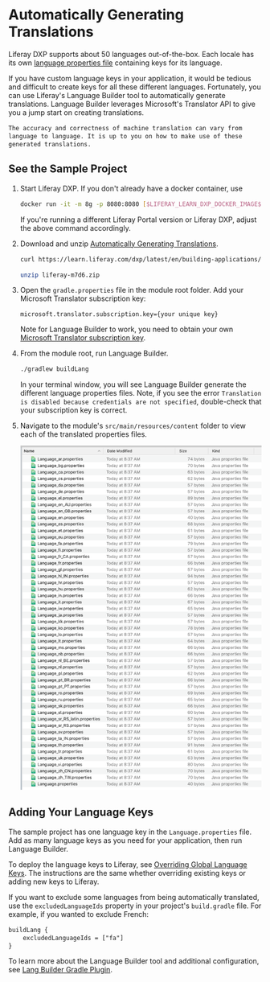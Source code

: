 # Automatically Generating Translations

Liferay DXP supports about 50 languages out-of-the-box. Each locale has its own [language properties file](https://github.com/liferay/liferay-portal/tree/master/modules/apps/portal-language/portal-language-lang/src/main/resources/content) containing keys for its language.

If you have custom language keys in your application, it would be tedious and difficult to create keys for all these different languages. Fortunately, you can use Liferay's Language Builder tool to automatically generate translations. Language Builder leverages Microsoft's Translator API to give you a jump start on creating translations.

```{note}
The accuracy and correctness of machine translation can vary from language to language. It is up to you on how to make use of these generated translations.
```

## See the Sample Project

1. Start Liferay DXP. If you don't already have a docker container, use

   ```bash
   docker run -it -m 8g -p 8080:8080 [$LIFERAY_LEARN_DXP_DOCKER_IMAGE$]
   ```

   If you're running a different Liferay Portal version or Liferay DXP, adjust the above command accordingly.

1. Download and unzip [Automatically Generating Translations](./liferay-m7d6.zip).

   ```bash
   curl https://learn.liferay.com/dxp/latest/en/building-applications/core-frameworks/localization/liferay-m7d6.zip -O
   ```

   ```bash
   unzip liferay-m7d6.zip
   ```

1. Open the `gradle.properties` file in the module root folder. Add your Microsoft Translator subscription key:

   ```properties
   microsoft.translator.subscription.key={your unique key}
   ```

   Note for Language Builder to work, you need to obtain your own [Microsoft Translator subscription key](https://www.microsoft.com/en-us/translator/business/translator-api/). 

1. From the module root, run Language Builder.

   ```bash
   ./gradlew buildLang
   ```

   In your terminal window, you will see Language Builder generate the different language properties files. Note, if you see the error `Translation is disabled because credentials are not specified`, double-check that your subscription key is correct.

2. Navigate to the module's `src/main/resources/content` folder to view each of the translated properties files.

   ![The properties files are found in the src/main/resources/content folder.](./automatically-generating-translations/images/01.png)

## Adding Your Language Keys

The sample project has one language key in the `Language.properties` file. Add as many language keys as you need for your application, then run Language Builder.

To deploy the language keys to Liferay, see [Overriding Global Language Keys](../../../liferay-internals/extending-liferay/overriding-global-language-keys.md). The instructions are the same whether overriding existing keys or adding new keys to Liferay.

If you want to exclude some languages from being automatically translated, use the `excludedLanguageIds` property in your project's `build.gradle` file. For example, if you wanted to exclude French:

```properties
buildLang {
	excludedLanguageIds = ["fa"]
}
```

To learn more about the Language Builder tool and additional configuration, see [Lang Builder Gradle Plugin](https://github.com/liferay/liferay-portal/tree/master/modules/sdk/gradle-plugins-lang-builder).